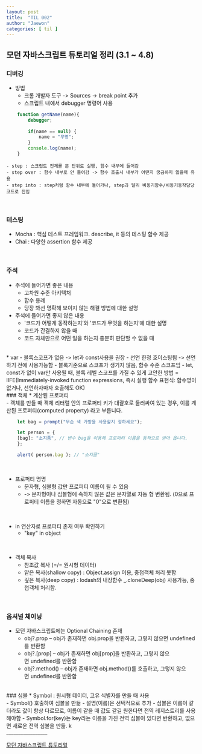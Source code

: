 ```yaml
---
layout: post
title:  "TIL 002"
author: "Jaewon"
categories: [ til ]
---
```



## 모던 자바스크립트 튜토리얼 정리 (3.1 ~ 4.8)

### 디버깅
* 방법 <br>
    - 크롬 개발자 도구 -> Sources -> break point 추가
    - 스크립트 내에서 debugger 명령어 사용

```javascript
    function getName(name){
        debugger;
    
        if(name == null) {
            name = "무명";
        }
        console.log(name);
    }
```
    - step : 스크립트 전체를 문 단위로 실행, 함수 내부에 들어감
    - step over : 함수 내부로 안 들어감 -> 함수 호출시 내부가 어떤지 궁금하지 않을때 유용
    - step into : step처럼 함수 내부에 들어가나, step과 달리 비동기함수/비동기동작담당코드로 진입
<br>

### 테스팅
* Mocha : 핵심 테스트 프레임워크. describe, it 등의 테스팅 함수 제공
* Chai : 다양한 assertion 함수 제공
<br>


### 주석
* 주석에 들어가면 좋은 내용<br>
    - 고차원 수준 아키텍처
    - 함수 용례
    - 당장 봐선 명확해 보이지 않는 해결 방법에 대한 설명
* 주석에 들어가면 좋지 않은 내용<br>
    - '코드가 어떻게 동작하는지’와 '코드가 무엇을 하는지’에 대한 설명
    - 코드가 간결하지 않을 때
    - 코드 자체만으로 어떤 일을 하는지 충분히 판단할 수 없을 때
<br>
* var - 블록스코프가 없음 -> let과 const사용을 권장
    - 선언 한정 호이스팅됨 -> 선언하기 전에 사용가능함
    - 블록기준으로 스코프가 생기지 않음, 함수 수준 스코프임
    - let, const가 없이 var만 사용될 때, 블록 레벨 스코프를 가질 수 있게 고안한 방법 = IIFE(Immediately-invoked function expressions, 즉시 실행 함수 표현식: 함수명이 없거나, 선언하자마자 호출해도 OK)
<br>
### 객체
* 계산된 프로퍼티<br>
    - 객체를 만들 때 객체 리터럴 안의 프로퍼티 키가 대괄호로 둘러싸여 있는 경우, 이를 계산된 프로퍼티(computed property) 라고 부릅니다.
<br>

```javascript
    let bag = prompt("무슨 색 가방을 사용할지 정하세요");

    let person = {
    [bag]: "소지품", // 변수 bag을 이용해 프로퍼티 이름을 동적으로 받아 옵니다.
    };

    alert( person.bag ); // "소지품"
```
<br>

* 프로퍼티 명명
    - 문자형, 심볼형 값만 프로퍼티 이름이 될 수 있음
    - -> 문자형이나 심볼형에 속하지 않은 값은 문자열로 자동 형 변환됨. (0으로 프로퍼티 이름을 정하면 자동으로 "0"으로 변환됨)
<br>


* in 연산자로 프로퍼티 존재 여부 확인하기
    - "key" in object	

<br>

* 객체 복사 
    - 참조값 복사 (=/= 원시형 데이터)
    - 얕은 복사(shallow copy) : Object.assign 이용, 중첩객체 처리 못함
    - 깊은 복사(deep copy) : lodash의 내장함수 _.cloneDeep(obj) 사용가능, 중첩객체 처리함.
<br>

### 옵셔널 체이닝
* 모던 자바스크립트에는 Optional Chaining 존재<br>
    - obj?.prop – obj가 존재하면 obj.prop을 반환하고, 그렇지 않으면 undefined를 반환함
    - obj?.[prop] – obj가 존재하면 obj[prop]을 반환하고, 그렇지 않으면 undefined를 반환함
    - obj?.method() – obj가 존재하면 obj.method()를 호출하고, 그렇지 않으면 undefined를 반환함

<br>
### 심볼
* Symbol : 원시형 데이터, 고유 식별자를 만들 때 사용<br>
    - Symbol() 호출하여 심볼을 만듦 
    - 설명(이름)은 선택적으로 추가
    - 심볼은 이름이 같더라도 값이 항상 다르므로, 이름이 같을 때 값도 같길 원한다면 전역 레지스트리를 사용해야함
    - Symbol.for(key)는 key라는 이름을 가진 전역 심볼이 있다면 반환하고, 없으면 새로운 전역 심볼을 만듦. k
<br>
_________________

[모던 자바스크립트 튜토리얼](https://ko.javascript.info/)